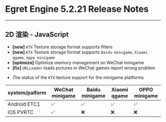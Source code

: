 # Egret Engine 5.2.21 Release Notes

---


## 2D 渲染 - JavaScript 
- **[new]** `KTX` Texture storage format supports filters
- **[new]** `KTX` Texture storage format supports `Baidu minigame`, `Xiaomi qgame`, `oppo minigame`
- **[optimize]** Optimize memory management on WeChat minigame
- **[fix]** `URLLoader` loads pictures in WeChat games report wrong problem


* The status of the `KTX` texture support for the minigame platforms


 system/palform | WeChat minigame | Baidu minigame | Xiaomi qgame | OPPO minigame
------------- | ------------- | -------------| -------------| -------------
Android ETC1  | ✅ | ✅| ✅| ✅
iOS PVRTC  | ✅ | ❌ | ❌ | ❌ 
